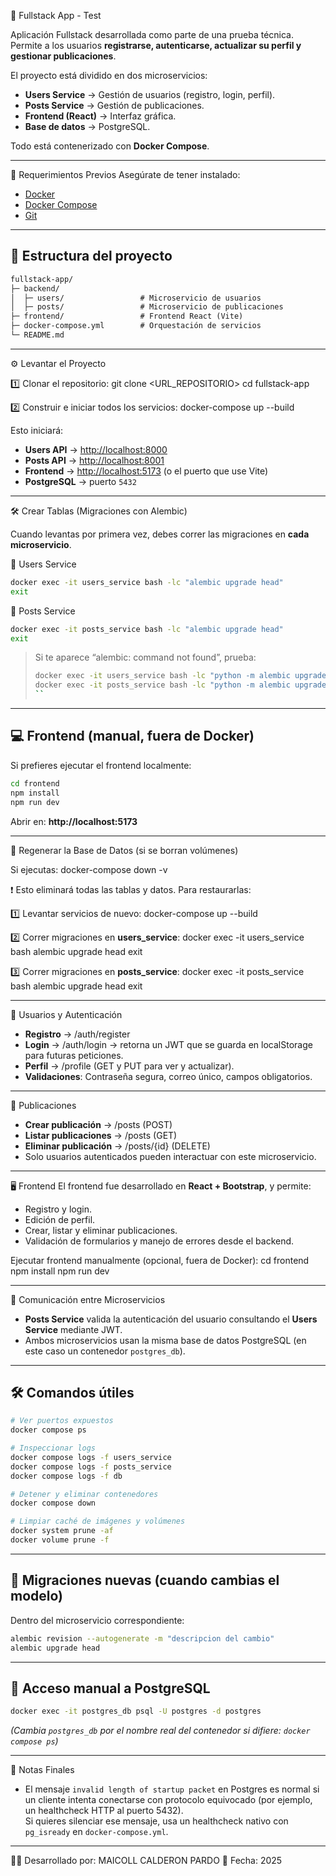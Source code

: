 🚀 Fullstack App - Test

Aplicación Fullstack desarrollada como parte de una prueba técnica.  
Permite a los usuarios **registrarse, autenticarse, actualizar su perfil y gestionar publicaciones**.  

El proyecto está dividido en dos microservicios:
- **Users Service** → Gestión de usuarios (registro, login, perfil).
- **Posts Service** → Gestión de publicaciones.
- **Frontend (React)** → Interfaz gráfica.
- **Base de datos** → PostgreSQL.

Todo está contenerizado con **Docker Compose**.

---

📌 Requerimientos Previos
Asegúrate de tener instalado:
- [Docker](https://www.docker.com/)
- [Docker Compose](https://docs.docker.com/compose/)
- [Git](https://git-scm.com/)

---

## 📂 Estructura del proyecto
```txt
fullstack-app/
├─ backend/
│  ├─ users/                 # Microservicio de usuarios
│  ├─ posts/                 # Microservicio de publicaciones
├─ frontend/                 # Frontend React (Vite)
├─ docker-compose.yml        # Orquestación de servicios
└─ README.md
```

---

⚙️ Levantar el Proyecto

1️⃣ Clonar el repositorio:
git clone <URL_REPOSITORIO>
cd fullstack-app

2️⃣ Construir e iniciar todos los servicios:
docker-compose up --build

Esto iniciará:
- **Users API** → [http://localhost:8000](http://localhost:8000)  
- **Posts API** → [http://localhost:8001](http://localhost:8001)  
- **Frontend** → [http://localhost:5173](http://localhost:5173) (o el puerto que use Vite)  
- **PostgreSQL** → puerto `5432`

---

🛠 Crear Tablas (Migraciones con Alembic)

Cuando levantas por primera vez, debes correr las migraciones en **cada microservicio**.

🔹 Users Service
```bash
docker exec -it users_service bash -lc "alembic upgrade head"
exit
```

🔹 Posts Service
```bash
docker exec -it posts_service bash -lc "alembic upgrade head"
exit
```

> Si te aparece “alembic: command not found”, prueba:
> ```bash
> docker exec -it users_service bash -lc "python -m alembic upgrade head"
> docker exec -it posts_service bash -lc "python -m alembic upgrade head"
> ``
---

## 💻 Frontend (manual, fuera de Docker)
Si prefieres ejecutar el frontend localmente:
```bash
cd frontend
npm install
npm run dev
```
Abrir en: **http://localhost:5173**

---
🔄 Regenerar la Base de Datos (si se borran volúmenes)

Si ejecutas:
docker-compose down -v

❗ Esto eliminará todas las tablas y datos. Para restaurarlas:

1️⃣ Levantar servicios de nuevo:
docker-compose up --build

2️⃣ Correr migraciones en **users_service**:
docker exec -it users_service bash
alembic upgrade head
exit

3️⃣ Correr migraciones en **posts_service**:
docker exec -it posts_service bash
alembic upgrade head
exit

---

🔐 Usuarios y Autenticación
- **Registro** → /auth/register
- **Login** → /auth/login → retorna un JWT que se guarda en localStorage para futuras peticiones.
- **Perfil** → /profile (GET y PUT para ver y actualizar).
- **Validaciones**: Contraseña segura, correo único, campos obligatorios.

---

📰 Publicaciones
- **Crear publicación** → /posts (POST)
- **Listar publicaciones** → /posts (GET)
- **Eliminar publicación** → /posts/{id} (DELETE)
- Solo usuarios autenticados pueden interactuar con este microservicio.

---

🖥 Frontend
El frontend fue desarrollado en **React + Bootstrap**, y permite:
- Registro y login.
- Edición de perfil.
- Crear, listar y eliminar publicaciones.
- Validación de formularios y manejo de errores desde el backend.

Ejecutar frontend manualmente (opcional, fuera de Docker):
cd frontend
npm install
npm run dev

---

🧩 Comunicación entre Microservicios
- **Posts Service** valida la autenticación del usuario consultando el **Users Service** mediante JWT.
- Ambos microservicios usan la misma base de datos PostgreSQL (en este caso un contenedor `postgres_db`).

---
## 🛠 Comandos útiles

```bash
# Ver puertos expuestos
docker compose ps

# Inspeccionar logs
docker compose logs -f users_service
docker compose logs -f posts_service
docker compose logs -f db

# Detener y eliminar contenedores
docker compose down

# Limpiar caché de imágenes y volúmenes
docker system prune -af
docker volume prune -f
```

---
## 🧪 Migraciones nuevas (cuando cambias el modelo)
Dentro del microservicio correspondiente:
```bash
alembic revision --autogenerate -m "descripcion del cambio"
alembic upgrade head
```
---

## 🐘 Acceso manual a PostgreSQL
```bash
docker exec -it postgres_db psql -U postgres -d postgres
```
*(Cambia `postgres_db` por el nombre real del contenedor si difiere: `docker compose ps`)*

---
📝 Notas Finales
- El mensaje `invalid length of startup packet` en Postgres es normal si un cliente intenta conectarse con protocolo equivocado (por ejemplo, un healthcheck HTTP al puerto 5432).  
Si quieres silenciar ese mensaje, usa un healthcheck nativo con `pg_isready` en `docker-compose.yml`.
---

👨‍💻 Desarrollado por: MAICOLL CALDERON PARDO
📅 Fecha: 2025
